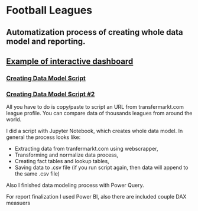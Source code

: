 # Football Leagues
## Automatization process of creating whole data model and reporting.
## [Example of interactive dashboard](https://app.powerbi.com/view?r=eyJrIjoiZTliMDE3NDEtYWMyNy00NTEwLTk2ZjEtNTkzMjE0ZGE5YTE4IiwidCI6ImFjYjdlMzMyLWFjMTctNDA5ZC04OWZiLWE2MTQxNjEyNGM0YSIsImMiOjl9)
### [Creating Data Model Script](https://github.com/michalprusaczyk98/Football-Leagues/blob/main/Football_Leagues_Players.ipynb)
### [Creating Data Model Script #2](https://github.com/michalprusaczyk98/Football-Leagues/blob/main/Football_Leagues_Stats.ipynb)

All you have to do is copy/paste to script an URL from transfermarkt.com league profile.
You can compare data of thousands leagues from around the world.

I did a script with Jupyter Notebook, which creates whole data model. In general the process looks like:
- Extracting data from tranfermarkt.com using webscrapper,
- Transforming and normalize data process,
- Creating fact tables and lookup tables,
- Saving data to .csv file (if you run script again, then data will append to the same .csv file)

Also I finished data modeling process with Power Query.

For report finalization I used Power BI, also there are included couple DAX measuers
